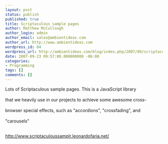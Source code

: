 ```yaml
---
layout: post
status: publish
published: true
title: Scriptaculous sample pages
author: Matthew McCullough
author_login: admin
author_email: sales@ambientideas.com
author_url: http://www.ambientideas.com
wordpress_id: 84
wordpress_url: http://ambientideas.com/blog/index.php/2007/09/scriptaculous-sample-pages/
date: 2007-09-23 09:57:00.000000000 -06:00
categories:
- Programming
tags: []
comments: []
---
```

Lots of Scriptaculous sample pages. This is a JavaScript library<br /><br />that we heavily use in our projects to achieve some awesome cross-<br /><br />browser special effects, such as "accordions", "crossfading", and<br /><br />"carousels"<br /><br /><p><a href="http://www.scriptaculoussamplr.leonardofaria.net/">http://www.scriptaculoussamplr.leonardofaria.net/</a></p><br /><br />
